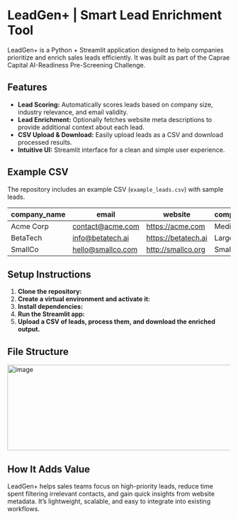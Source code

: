 # LeadGen+ | Smart Lead Enrichment Tool

LeadGen+ is a Python + Streamlit application designed to help companies prioritize and enrich sales leads efficiently. It was built as part of the Caprae Capital AI-Readiness Pre-Screening Challenge.

## Features
- **Lead Scoring:** Automatically scores leads based on company size, industry relevance, and email validity.
- **Lead Enrichment:** Optionally fetches website meta descriptions to provide additional context about each lead.
- **CSV Upload & Download:** Easily upload leads as a CSV and download processed results.
- **Intuitive UI:** Streamlit interface for a clean and simple user experience.

## Example CSV
The repository includes an example CSV (`example_leads.csv`) with sample leads.

| company_name | email                  | website                 | company_size | industry     |
|--------------|-----------------------|------------------------|--------------|-------------|
| Acme Corp    | contact@acme.com       | https://acme.com       | Medium       | Technology  |
| BetaTech     | info@betatech.ai       | https://betatech.ai    | Large        | AI Software |
| SmallCo      | hello@smallco.com      | http://smallco.org     | Small        | Services    |

## Setup Instructions

1. **Clone the repository:**
2. **Create a virtual environment and activate it:**
3. **Install dependencies:**
4. **Run the Streamlit app:**
5. **Upload a CSV of leads, process them, and download the enriched output.**
   
## File Structure

<img width="577" height="193" alt="image" src="https://github.com/user-attachments/assets/62d9be94-5006-4a39-8cff-bd77b0aecb45" />


## How It Adds Value

LeadGen+ helps sales teams focus on high-priority leads, reduce time spent filtering irrelevant contacts, and gain quick insights from website metadata. It’s lightweight, scalable, and easy to integrate into existing workflows.
